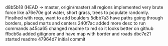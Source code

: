 d8b5b18 (HEAD -> master, origin/master) all regions implemented very brute force like
a76e70e got water, short grass, trees to populate randomly. Finsihed with reqs, want to add boulders
5dbb7a3 have paths going through borders, placed marts and centers
240f7ac added more desc to run commands
a45ca65 changed readme to md so it looks better on github
ffbcb6a added gitignore and have map with border and roads
dbc7e21 started readme
47964d7 initial commit
